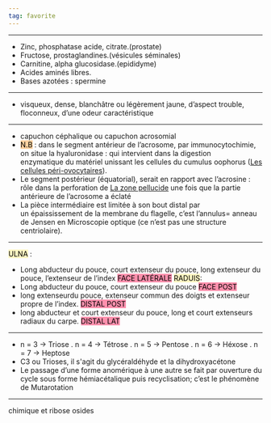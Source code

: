 ```yaml
---
tag: favorite
---
```

----
-   Zinc, phosphatase acide, citrate.(prostate)
-   Fructose, prostaglandines.(vésicules séminales)
-   Carnitine, alpha glucosidase.(epididyme)
-   Acides aminés libres.
-   Bases azotées : spermine
----
- visqueux, dense, blanchâtre ou légèrement jaune, d’aspect trouble, floconneux, d’une odeur caractéristique
----
- capuchon céphalique ou capuchon acrosomial
- <mark style="background: #FFB86CA6;">N.B</mark> : dans le segment antérieur de l’acrosome, par immunocytochimie, on situe la hyaluronidase : qui intervient dans la digestion enzymatique du matériel unissant les cellules du cumulus oophorus ([Les cellules péri-ovocytaires](obsidian://open?vault=MEDICAL%20SCHOOL&file=OVULATION%20ET%20OVOCYTE%23Les%20cellules%20p%C3%A9ri-ovocytaires.md)).
- Le segment postérieur (équatorial), serait en rapport avec l’acrosine : rôle dans la perforation de [La zone pellucide](obsidian://open?vault=MEDICAL%20SCHOOL&file=OVULATION%20ET%20OVOCYTE%23La%20zone%20pellucide.md) une fois que la partie antérieure de l’acrosome a éclaté
- La pièce intermédiaire est limitée à son bout distal par un épaississement de la membrane du flagelle, c’est l’annulus= anneau de Jensen en Microscopie optique (ce n’est pas une structure centriolaire).
----
<mark style="background: #FFF3A3A6;">ULNA</mark> :  
- Long abducteur du pouce, court extenseur du pouce, long extenseur du pouce, l’extenseur de l’index <mark style="background: #FF5582A6;">FACE LATÉRALE</mark>
<mark style="background: #FFF3A3A6;">RADUIS</mark>:
- Long abducteur du pouce, court extenseur du pouce <mark style="background: #FF5582A6;">FACE POST</mark>
- long extenseurdu pouce, extenseur commun des doigts et extenseur propre de l’index. <mark style="background: #FF5582A6;">DISTAL POST</mark>
- long abducteur et court extenseur du pouce, long et court extenseurs radiaux du carpe. <mark style="background: #FF5582A6;">DISTAL LAT</mark>
----
- n = 3 → Triose . n = 4 → Tétrose . n = 5 → Pentose . n = 6 → Héxose . n = 7 → Heptose
- C3 ou Trioses, il s'agit du glycéraldéhyde et la dihydroxyacétone
- Le passage d’une forme anomérique à une autre se fait par ouverture du cycle sous forme hémiacétalique puis recyclisation; c’est le phénomène de Mutarotation
----
chimique et ribose osides
